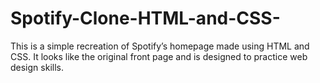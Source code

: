 # Spotify-Clone-HTML-and-CSS-
This is a simple recreation of Spotify’s homepage made using HTML and CSS. It looks like the original front page and is designed to practice web design skills.
